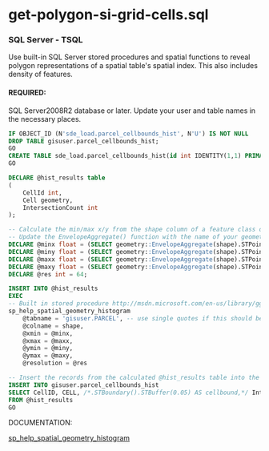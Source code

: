 get-polygon-si-grid-cells.sql
===================
### SQL Server - TSQL



Use built-in SQL Server stored procedures and spatial functions to reveal polygon representations of a spatial table's spatial index.  This also includes density of features.



#### REQUIRED:
SQL Server2008R2 database or later.
Update your user and table names in the necessary places.

```sql
IF OBJECT_ID (N'sde_load.parcel_cellbounds_hist', N'U') IS NOT NULL
DROP TABLE gisuser.parcel_cellbounds_hist;
GO
CREATE TABLE sde_load.parcel_cellbounds_hist(id int IDENTITY(1,1) PRIMARY KEY, Cellid int, cellbound geometry, IntersectionCount int);
GO

DECLARE @hist_results table
(
	CellId int,
	Cell geometry,
	IntersectionCount int
);

-- Calculate the min/max x/y from the shape column of a feature class or spatial table.
-- Update the EnvelopeAggregate() function with the name of your geometry column
DECLARE @minx float = (SELECT geometry::EnvelopeAggregate(shape).STPointN(1).STX  AS MinX FROM gisuser.PARCEL);
DECLARE @miny float = (SELECT geometry::EnvelopeAggregate(shape).STPointN(1).STY  AS MinY FROM gisuser.PARCEL);
DECLARE @maxx float = (SELECT geometry::EnvelopeAggregate(shape).STPointN(3).STX  AS MaxX FROM gisuser.PARCEL);
DECLARE @maxy float = (SELECT geometry::EnvelopeAggregate(shape).STPointN(3).STY  AS MaxY FROM gisuser.PARCEL);
DECLARE @res int = 64;

INSERT INTO @hist_results
EXEC
-- Built in stored procedure http://msdn.microsoft.com/en-us/library/gg509094.aspx
sp_help_spatial_geometry_histogram
	@tabname = 'gisuser.PARCEL', -- use single quotes if this should be qualified with a schema name
	@colname = shape,
	@xmin = @minx,
	@xmax = @maxx,
	@ymin = @miny,
	@ymax = @maxy,
	@resolution = @res

-- Insert the records from the calculated @hist_results table into the cellbounds table.
INSERT INTO gisuser.parcel_cellbounds_hist
SELECT CellID, CELL, /*.STBoundary().STBuffer(0.05) AS cellbound,*/ IntersectionCount
FROM @hist_results
GO

```

DOCUMENTATION:

[sp_help_spatial_geometry_histogram][1]


[1]:https://msdn.microsoft.com/en-us/library/gg509094.aspx
